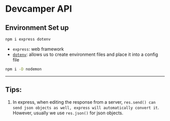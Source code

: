 # Devcamper API

## Environment Set up



```bash
npm i express dotenv
```

- `express`: web framework
- [`dotenv`](https://github.com/motdotla/dotenv): allows us to create environment files and place it into a config file

```bash
npm i -D nodemon
```

---

## Tips:

1. In express, when editing the response from a server,  `res.send() can send json objects as well, express will automatically convert it`. However, usually we use `res.json()` for json objects. 

